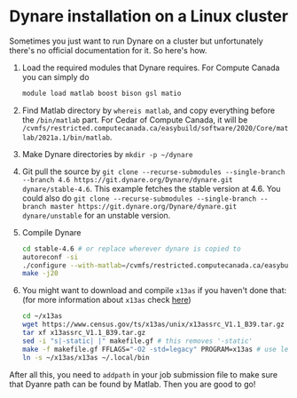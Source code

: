 # Dynare installation on a Linux cluster

Sometimes you just want to run Dynare on a cluster but unfortunately there's no official documentation for it. So here's how.

1. Load the required modules that Dynare requires. For Compute Canada you can simply do 
   ``` bash
   module load matlab boost bison gsl matio
   ```

2. Find Matlab directory by `whereis matlab`, and copy everything before the `/bin/matlab` part. For Cedar of Compute Canada, it will be `/cvmfs/restricted.computecanada.ca/easybuild/software/2020/Core/matlab/2021a.1/bin/matlab`.

3. Make Dynare directories by `mkdir -p ~/dynare`

4. Git pull the source by `git clone --recurse-submodules --single-branch --branch 4.6 https://git.dynare.org/Dynare/dynare.git dynare/stable-4.6`. This example fetches the stable version at 4.6. You could also do `git clone --recurse-submodules --single-branch --branch master https://git.dynare.org/Dynare/dynare.git dynare/unstable` for an unstable version.

5. Compile Dynare
   ``` bash
   cd stable-4.6 # or replace wherever dynare is copied to
   autoreconf -si
   ./configure --with-matlab=/cvmfs/restricted.computecanada.ca/easybuild/software/2020/Core/matlab/2021a.1/bin/matlab --disable-octave --disable-doc --disable-dynare++ --disable-mex-kalman-steady-state # replace the matlab path
   make -j20
   ```

6. You might want to download and compile `x13as` if you haven't done that: (for more information about `x13as` check [here](https://www.census.gov/srd/www/x13as/x13down_pc.html))

   ``` bash
   cd ~/x13as
   wget https://www.census.gov/ts/x13as/unix/x13assrc_V1.1_B39.tar.gz
   tar xf x13assrc_V1.1_B39.tar.gz
   sed -i "s|-static| |" makefile.gf # this removes '-static'
   make -f makefile.gf FFLAGS="-O2 -std=legacy" PROGRAM=x13as # use legacy mode
   ln -s ~/x13as/x13as ~/.local/bin
   ```

After all this, you need to `addpath` in your job submission file to make sure that Dyanre path can be found by Matlab. Then you are good to go!
